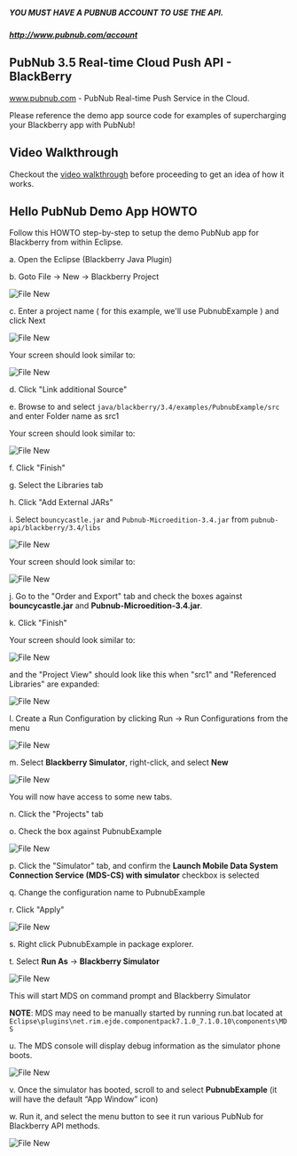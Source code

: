 ##### YOU MUST HAVE A PUBNUB ACCOUNT TO USE THE API.
##### http://www.pubnub.com/account

## PubNub 3.5 Real-time Cloud Push API - BlackBerry

www.pubnub.com - PubNub Real-time Push Service in the Cloud. 

Please reference the demo app source code for examples of supercharging your Blackberry app with PubNub!

## Video Walkthrough
Checkout the [video walkthrough](https://vimeo.com/70973189) before proceeding to get an idea of how it works.

## Hello PubNub Demo App HOWTO

Follow this HOWTO step-by-step to setup the demo PubNub app for Blackberry from within Eclipse.

a. Open the Eclipse (Blackberry Java Plugin)

b. Goto File -> New -> Blackberry Project

![File New](https://s3.amazonaws.com/pubnub-readme/blackberry/1.png)

c. Enter a project name ( for this example, we'll use PubnubExample ) and click Next

![File New](https://s3.amazonaws.com/pubnub-readme/blackberry/2.png)

Your screen should look similar to:

![File New](https://s3.amazonaws.com/pubnub-readme/blackberry/3.png)

d. Click "Link additional Source"

e. Browse to and select ```java/blackberry/3.4/examples/PubnubExample/src``` and enter Folder name as src1

Your screen should look similar to:

![File New](https://s3.amazonaws.com/pubnub-readme/blackberry/4.png)

f. Click "Finish"

g. Select the Libraries tab

h. Click "Add External JARs"

i. Select ```bouncycastle.jar``` and ```Pubnub-Microedition-3.4.jar``` from ```pubnub-api/blackberry/3.4/libs```

![File New](https://s3.amazonaws.com/pubnub-readme/blackberry/5.png)

Your screen should look similar to:

![File New](https://s3.amazonaws.com/pubnub-readme/blackberry/6.png)

j. Go to the "Order and Export" tab and check the boxes against **bouncycastle.jar** and **Pubnub-Microedition-3.4.jar**.

k. Click "Finish"

Your screen should look similar to:

![File New](https://s3.amazonaws.com/pubnub-readme/blackberry/7.png)

and the "Project View" should look like this when "src1" and "Referenced Libraries" are expanded:

![File New](https://s3.amazonaws.com/pubnub-readme/blackberry/8.png)

l. Create a Run Configuration by clicking Run -> Run Configurations from the menu

![File New](https://s3.amazonaws.com/pubnub-readme/blackberry/9.png)

m. Select **Blackberry Simulator**, right-click, and select **New**

![File New](https://s3.amazonaws.com/pubnub-readme/blackberry/10.png)

You will now have access to some new tabs.

n. Click the "Projects" tab

o. Check the box against PubnubExample

![File New](https://s3.amazonaws.com/pubnub-readme/blackberry/11.png)

p. Click the "Simulator" tab, and confirm the **Launch Mobile Data System Connection Service (MDS-CS) with simulator** checkbox is selected

q. Change the configuration name to PubnubExample

r. Click "Apply"

![File New](https://s3.amazonaws.com/pubnub-readme/blackberry/12.png)

s. Right click PubnubExample in package explorer.

t. Select **Run As** -> **Blackberry Simulator**

![File New](https://s3.amazonaws.com/pubnub-readme/blackberry/14.png)

This will start MDS on command prompt and Blackberry Simulator

**NOTE**: MDS may need to be manually started by running run.bat located at ```Eclipse\plugins\net.rim.ejde.componentpack7.1.0_7.1.0.10\components\MDS```

u. The MDS console will display debug information as the simulator phone boots.

![File New](https://s3.amazonaws.com/pubnub-readme/blackberry/15.png)

v. Once the simulator has booted, scroll to and select **PubnubExample** (it will have the default “App Window” icon)

w. Run it, and select the menu button to see it run various PubNub for Blackberry API methods.

![File New](https://s3.amazonaws.com/pubnub-readme/blackberry/17.png)
